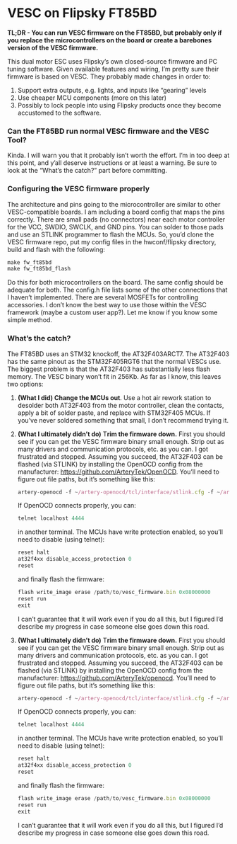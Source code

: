 # VESC on Flipsky FT85BD

**TL;DR - You can run VESC firmware on the FT85BD, but probably only if you replace the microcontrollers on the board or create a barebones version of the VESC firmware.**

This dual motor ESC uses Flipsky’s own closed-source firmware and PC tuning software. Given available features and wiring, I’m pretty sure their firmware is based on VESC. They probably made changes in order to:

1. Support extra outputs, e.g. lights, and inputs like “gearing” levels
2. Use cheaper MCU components (more on this later)
3.  Possibly to lock people into using Flipsky products once they become accustomed to the software.

### Can the FT85BD run normal VESC firmware and the VESC Tool?

Kinda. I will warn you that it probably isn’t worth the effort. I’m in too deep at this point, and y’all deserve instructions or at least a warning. Be sure to look at the “What’s the catch?” part before committing. 

### Configuring the VESC firmware properly

The architecture and pins going to the microcontroller are similar to other VESC-compatible boards. I am including a board config that maps the pins correctly. There are small pads (no connectors) near each motor controller for the VCC, SWDIO, SWCLK, and GND pins. You can solder to those pads and use an STLINK programmer to flash the MCUs. So, you’d clone the VESC firmware repo, put my config files in the hwconf/flipsky directory, build and flash with the following:

```jsx
make fw_ft85bd
make fw_ft85bd_flash
```

Do this for both microcontrollers on the board. The same config should be adequate for both. The config.h file lists some of the other connections that I haven’t implemented. There are several MOSFETs for controlling accessories. I don’t know the best way to use those within the VESC framework (maybe a custom user app?). Let me know if you know some simple method. 

### What’s the catch?

The FT85BD uses an STM32 knockoff, the AT32F403ARCT7. The AT32F403 has the same pinout as the STM32F405RGT6 that the normal VESCs use. The biggest problem is that the AT32F403 has substantially less flash memory. The VESC binary won’t fit in 256Kb. As far as I know, this leaves two options:

1. **(What I did) Change the MCUs out**. Use a hot air rework station to desolder both AT32F403 from the motor controller, clean the contacts, apply a bit of solder paste, and replace with STM32F405 MCUs. If you’ve never soldered something that small, I don’t recommend trying it.
2. **(What I ultimately didn’t do)** T**rim the firmware down.** First you should see if you can get the VESC firmware binary small enough. Strip out as many drivers and communication protocols, etc. as you can. I got frustrated and stopped. Assuming you succeed, the AT32F403 can be flashed (via STLINK) by installing the OpenOCD config from the manufacturer: https://github.com/ArteryTek/OpenOCD. You’ll need to figure out file paths, but it’s something like this:
    
    ```jsx
    artery-openocd -f ~/artery-openocd/tcl/interface/stlink.cfg -f ~/artery-openocd/tcl/target/at32f4xx.cfg
    ```
    
    If OpenOCD connects properly, you can:
    
    ```jsx
    telnet localhost 4444
    ```
    
    in another terminal. The MCUs have write protection enabled, so you’ll need to disable (using telnet):
    
    ```jsx
    reset halt
    at32f4xx disable_access_protection 0
    reset
    ```
    
    and finally flash the firmware: 
    
    ```jsx
    flash write_image erase /path/to/vesc_firmware.bin 0x08000000
    reset run
    exit
    ```
    
    I can’t guarantee that it will work even if you do all this, but I figured I’d describe my progress in case someone else goes down this road.
    
3. **(What I ultimately didn’t do)** T**rim the firmware down.** First you should see if you can get the VESC firmware binary small enough. Strip out as many drivers and communication protocols, etc. as you can. I got frustrated and stopped. Assuming you succeed, the AT32F403 can be flashed (via STLINK) by installing the OpenOCD config from the manufacturer: https://github.com/ArteryTek/openocd. You’ll need to figure out file paths, but it’s something like this:
    
    ```jsx
    artery-openocd -f ~/artery-openocd/tcl/interface/stlink.cfg -f ~/artery-openocd/tcl/target/at32f4xx.cfg
    ```
    
    If OpenOCD connects properly, you can:
    
    ```jsx
    telnet localhost 4444
    ```
    
    in another terminal. The MCUs have write protection enabled, so you’ll need to disable (using telnet):
    
    ```jsx
    reset halt
    at32f4xx disable_access_protection 0
    reset
    ```
    
    and finally flash the firmware: 
    
    ```jsx
    flash write_image erase /path/to/vesc_firmware.bin 0x08000000
    reset run
    exit
    ```
    
    I can’t guarantee that it will work even if you do all this, but I figured I’d describe my progress in case someone else goes down this road.
